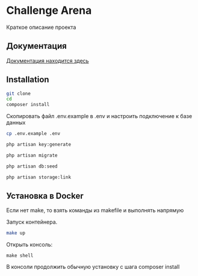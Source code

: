 # Challenge Arena

Краткое описание проекта

## Документация

[Документация находится здесь](documentation)

## Installation

```bash
git clone
cd
composer install
```

Скопировать файл .env.example в .env и настроить подключение к базе данных

```bash
cp .env.example .env
```

```bash
php artisan key:generate
```

```bash
php artisan migrate
```

```bash
php artisan db:seed
```

```bash
php artisan storage:link
```

## Установка в Docker

Если нет make, то взять команды из makefile и выполнять напрямую

Запуск контейнера.

```bash
make up
```

Открыть консоль:

```
make shell
```

В консоли продолжить обычную установку с шага composer install

